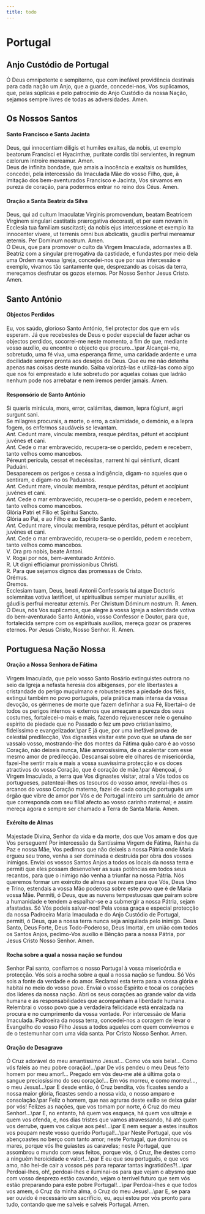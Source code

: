 ```yaml
---
title: todo
---
```

<h1>Portugal</h1>

<h2>Anjo Custódio de Portugal</h2>
Ó Deus omnipotente e sempiterno, que com inefável providência destinais para cada nação um Anjo, que a guarde, concedei-nos, Vos suplicamos, que, pelas súplicas e pelo patrocínio do Anjo Custódio da nossa Nação, sejamos sempre livres de todas as adversidades. Amen.

<h2>Os Nossos Santos</h2>

<h4>Santo Francisco e Santa Jacinta</h4>
<div class="container-fluid">
<div class="row">
<div class="dropcap text-justify">
Deus, qui innocentiam diligis et humiles exaltas, da nobis, ut exemplo beatorum Francisci et Hyacinthæ, puritate cordis tibi servientes, in regnum cælorum introire mereamur. Amen.
</div>
<div class="dropcap text-justify">
Deus de infinita bondade, que amais a inocência e exaltais os humildes, concedei, pela intercessão da Imaculada Mãe do vosso Filho, que, à imitação dos bem-aventurados Francisco e Jacinta, Vos sirvamos em pureza de coração, para podermos entrar no reino dos Céus. Amen.
</div>
</div>
</div>

<h4>Oração a Santa Beatriz da Silva</h4>
<div class="container-fluid">
<div class="row">
<div class="dropcap text-justify">
Deus, qui ad cultum Imaculatæ Virginis promovendum, beatam Beatricem Virginem singulari castitatis prærogativa decorasti, et per eam novam in Ecclesia tua familiam suscitasti; da nobis ejus intercessione et exemplo ita innocenter vivere, ut terrenis omni bus abdicatis, gaudiis perfrui mereamur æternis. Per Dominum nostrum. Amen.
</div>
<div class="dropcap text-justify">
Ó Deus, que para promover o culto da Virgem Imaculada, adornastes a B. Beatriz com a singular prerrogativa da castidade, e fundastes por meio dela uma Ordem na vossa Igreja, concedei-nos que por sua intercessão e exemplo, vivamos tão santamente que, desprezando as coisas da terra, mereçamos desfrutar os gozos eternos. Por Nosso Senhor Jesus Cristo. Amen.
</div>
</div>
</div>

<h2>Santo António</h2>

<h4>Objectos Perdidos</h4>
Eu, vos saúdo, glorioso Santo António, fiel protector dos que em vós esperam. Já que recebestes de Deus o poder especial de fazer achar os objectos perdidos, socorrei-me neste momento, a fim de que, mediante vosso auxílio, eu encontre o objecto que procuro...\par
Alcançai-me, sobretudo, uma fé viva, uma esperança firme, uma caridade ardente e uma docilidade sempre pronta aos desejos de Deus. Que eu me não detenha apenas nas coisas deste mundo. Saiba valorizá-las e utilizá-las como algo que nos foi emprestado e lute sobretudo por aquelas coisas que ladrão nenhum pode nos arrebatar e nem iremos perder jamais. Amen.

<h4>Responsório de Santo António</h4>

<div class="container-fluid">
<div class="row">
<div class="dropcap text-justify">
Si quæris mirácula, mors, error, calámitas, dæmon, lepra fúgiunt, ægri surgunt sani.
</div>
<div class="text-justify">
Se milagres procurais, a morte, o erro, a calamidade, o demónio, e a lepra fogem, os enfermos saudáveis se levantam.
</div>
<div class="text-justify">
<em>Ant.</em> Cedunt mare, víncula: membra, resque pérditas, pétunt et accípiunt juvénes et cani.
</div>
<div class="text-justify">
<em>Ant.</em> Cede o mar embravecido, recupera-se o perdido, pedem e recebem, tanto velhos como mancebos.
</div>
<div class="text-justify">
Péreunt perícula, cessat et necéssitas, narrent hi qui séntiunt, dicant Paduáni.
</div>
<div class="text-justify">
Desaparecem os perigos e cessa a indigência, digam-no aqueles que o sentiram, e digam-no os Paduanos.
</div>
<div class="text-justify">
<em>Ant.</em> Cedunt mare, víncula: membra, resque pérditas, pétunt et accípiunt juvénes et cani.
</div>
<div class="text-justify">
<em>Ant.</em> Cede o mar embravecido, recupera-se o perdido, pedem e recebem, tanto velhos como mancebos.
</div>
<div class="text-justify">
Glória Patri et Fílio et Spirítui Sancto.
</div>
<div class="text-justify">
Glória ao Pai, e ao Filho e ao Espírito Santo.
</div>
<div class="text-justify">
<em>Ant.</em> Cedunt mare, víncula: membra, resque pérditas, pétunt et accípiunt juvénes et cani.
</div>
<div class="text-justify">
<em>Ant.</em> Cede o mar embravecido, recupera-se o perdido, pedem e recebem, tanto velhos como mancebos.
</div>
<div class="text-justify">
V. Ora pro nobis, beate Antoni.
</div>
<div class="text-justify">
V. Rogai por nós, bem-aventurado António.
</div>
<div class="text-justify">
<span class="text-danger">R.</span> Ut digni efficiamur promissionibus Christi.
</div>
<div class="text-justify">
<span class="text-danger">R.</span> Para que sejamos dignos das promessas de Cristo.
</div>
<div class="text-danger text-center">
Orémus.
</div>
<div class="text-danger text-center">
Oremos.
</div>
<div class="dropcap text-justify">
Ecclesiam tuam, Deus, beati Antonii Confessoris tui atque Doctoris solemnitas votiva lætificet, ut spiritualibus semper muniatur auxiliis, et gáudiis perfrui mereatur æternis. Per Christum Dóminum nostrum. <span class="text-danger">R.</span> Amen.
</div>
<div class="dropcap text-justify">
Ó Deus, nós Vos suplicamos, que alegre à vossa Igreja a solenidade votiva do bem-aventurado Santo António, vosso Confessor e Doutor, para que, fortalecida sempre com os espirituais auxílios, mereça gozar os prazeres eternos. Por Jesus Cristo, Nosso Senhor. <span class="text-danger">R.</span> Amen.
</div>
</div>
</div>

<h2>Portuguesa Nação Nossa</h2>

<h4>Oração a Nossa Senhora de Fátima</h4>
Virgem Imaculada, que pelo vosso Santo Rosário extinguistes outrora no seio da Igreja a nefasta heresia dos albigenses, por ele libertastes a cristandade do perigo muçulmano e robustecestes a piedade dos fiéis, extingui também no povo português, pela prática mais intensa da vossa devoção, os gérmenes de morte que fazem definhar a sua Fé, libertai-o de todos os perigos internos e externos que ameaçam a pureza dos seus costumes, fortalecei-o mais e mais, fazendo rejuvenescer nele o genuíno espírito de piedade que no Passado o fez um povo cristianíssimo, fidelíssimo e evangelizador.\par
E já que, por uma inefável prova de celestial predilecção, Vos dignastes visitar este povo que se ufana de ser vassalo vosso, mostrando-lhe dos montes da Fátima quão caro é ao vosso Coração, não deixeis nunca, Mãe amorosíssima, de o acalentar com esse mesmo amor de predilecção. Descansai sobre ele olhares de misericórdia, fazei-lhe sentir mais e mais a vossa suavíssima protecção e os doces atractivos do vosso Coração, que é coração de mãe.\par
Abençoai, ó Virgem Imaculada, a terra que Vos dignastes visitar, atraí a Vós todos os portugueses, patenteai-lhes os tesouros do vosso amor, revelai-lhes os arcanos do vosso Coração materno, fazei de cada coração português um órgão que vibre de amor por Vós e de Portugal inteiro um santuário de amor que corresponda com seu filial afecto ao vosso carinho maternal; e assim mereça agora e sempre ser chamado a Terra de Santa Maria. Amen.

<h4>Exército de Almas</h4>
Majestade Divina, Senhor da vida e da morte, dos que Vos amam e dos que Vos perseguem! Por intercessão da Santíssima Virgem de Fátima, Rainha da Paz e nossa Mãe, Vos pedimos que não deixeis a nossa Pátria onde Maria ergueu seu trono, venha a ser dominada e destruída por obra dos vossos inimigos. Enviai os vossos Santos Anjos a todos os locais da nossa terra e permiti que eles possam desenvolver as suas potências em todos seus recantos, para que o inimigo não venha a triunfar na nossa Pátria. Nós queremos formar um exército de almas que rezam para que Vós, Deus Uno e Trino, estendais a vossa Mão poderosa sobre este povo que é de Maria vossa Mãe. Permiti, ó Deus, que as nuvens tempestuosas que pairam sobre a humanidade e tendem a espalhar-se e a submergir a nossa Pátria, sejam afastadas. Só Vós podeis salvar-nos! Pela vossa graça e especial protecção da nossa Padroeira Maria Imaculada e do Anjo Custódio de Portugal, permiti, ó Deus, que a nossa terra nunca seja aniquilada pelo inimigo. Deus Santo, Deus Forte, Deus Todo-Poderoso, Deus Imortal, em união com todos os Santos Anjos, pedimo-Vos auxílio e Bênção para a nossa Pátria, por Jesus Cristo Nosso Senhor. Amen.

<h4>Rocha sobre a qual a nossa nação se fundou</h4>
Senhor Pai santo, confiamos o nosso Portugal à vossa misericórdia e protecção. Vós sois a rocha sobre a qual a nossa nação se fundou. Só Vós sois a fonte da verdade e do amor. Reclamai esta terra para a vossa glória e habitai no meio do vosso povo. Enviai o vosso Espírito e tocai os corações dos líderes da nossa nação. Abri os seus corações ao grande valor da vida humana e às responsabilidades que acompanham a liberdade humana. Relembrai o vosso povo que a verdadeira felicidade está enraizada na procura e no cumprimento da vossa vontade. Por intercessão de Maria Imaculada. Padroeira da nossa terra, concedei-nos a coragem de levar o Evangelho do vosso Filho Jesus a todos aqueles com quem convivemos e de o testemunhar com uma vida santa. Por Cristo Nosso Senhor. Amen.

<h4>Oração de Desagravo</h4>
Ó Cruz adorável do meu amantíssimo Jesus!... Como vós sois bela!... Como vós faleis ao meu pobre coração!...\par
De vós pendeu o meu Deus feito homem por meu amor!... Pregado em vós deu-me até à última gota o sangue preciosíssimo do seu coração!... Em vós morreu, e como morreu!..., o meu Jesus!...\par
E desde então, ó Cruz bendita, vós ficastes sendo a nossa maior glória, ficastes sendo a nossa vida, o nosso amparo e consolação.\par
Feliz o homem, que nas agruras deste exilio se deixa guiar por vós! Felizes as nações, que vos tomam por norte, ó Cruz do meu Senhor!...\par
E, no entanto, há quem vos esqueça, há quem vos ultraje e quem vos ofenda, e, nos dias tristes que vamos atravessando, há até quem vos derrube, quem vos calque aos pés!...\par
E nem sequer a estes insultos vos poupam neste vosso querido Portugal!...\par
Neste Portugal, que vós abençoastes no berço com tanto amor; neste Portugal, que dominou os mares, porque vós lhe guiastes as caravelas; neste Portugal, que assombrou o mundo com seus feitos, porque vós, ó Cruz, lhe destes como a ninguém heroicidade e valor!...\par
E eu que sou português, e que vos amo, não hei-de cair a vossos pés para reparar tantas ingratidões?!...\par
Perdoai-lhes, oh!, perdoai-lhes e iluminai-os para que vejam o abysmo que com vosso desprezo estão cavando, vejam o terrível futuro que sem vós estão preparando para este pobre Portugal!...\par
Perdoai-lhes e que todos vos amem, ó Cruz da minha alma, ó Cruz do meu Jesus!...\par
E, se para ser ouvido é necessário um sacrifício, eu, aqui estou por vós pronto para tudo, contando que me salveis e salveis Portugal. Amen.
